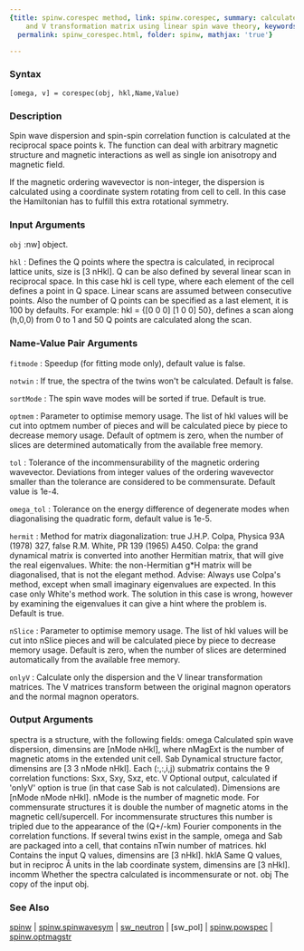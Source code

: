 ```yaml
---
{title: spinw.corespec method, link: spinw.corespec, summary: calculates dispersion
    and V transformation matrix using linear spin wave theory, keywords: sample, sidebar: sw_sidebar,
  permalink: spinw_corespec.html, folder: spinw, mathjax: 'true'}

---
```


### Syntax

`[omega, v] = corespec(obj, hkl,Name,Value)`

### Description

Spin wave dispersion and spin-spin correlation function is calculated at
the reciprocal space points k. The function can deal with arbitrary
magnetic structure and magnetic interactions as well as single ion
anisotropy and magnetic field.
 
If the magnetic ordering wavevector is non-integer, the dispersion is
calculated using a coordinate system rotating from cell to cell. In this
case the Hamiltonian has to fulfill this extra rotational symmetry.
 

### Input Arguments

`obj`
:nw] object.

`hkl`
:      Defines the Q points where the spectra is calculated, in
       reciprocal lattice units, size is [3 nHkl]. Q can be also
       defined by several linear scan in reciprocal space. In this
       case hkl is cell type, where each element of the cell
       defines a point in Q space. Linear scans are assumed
       between consecutive points. Also the number of Q points can
       be specified as a last element, it is 100 by defaults. For
       example: hkl = {[0 0 0] [1 0 0]  50}, defines a scan along
       (h,0,0) from 0 to 1 and 50 Q points are calculated along
       the scan.

### Name-Value Pair Arguments

`fitmode`
: Speedup (for fitting mode only), default value is false.

`notwin`
: If true, the spectra of the twins won't be calculated.
  Default is false.

`sortMode`
: The spin wave modes will be sorted if true. Default is
  true.

`optmem`
: Parameter to optimise memory usage. The list of hkl values
  will be cut into optmem number of pieces and will be
  calculated piece by piece to decrease memory usage. Default
  of optmem is zero, when the number of slices are determined
  automatically from the available free memory.

`tol`
: Tolerance of the incommensurability of the magnetic
  ordering wavevector. Deviations from integer values of the
  ordering wavevector smaller than the tolerance are
  considered to be commensurate. Default value is 1e-4.

`omega_tol`
: Tolerance on the energy difference of degenerate modes when
  diagonalising the quadratic form, default value is 1e-5.

`hermit`
: Method for matrix diagonalization:
      true      J.H.P. Colpa, Physica 93A (1978) 327,
      false     R.M. White, PR 139 (1965) A450.
  Colpa: the grand dynamical matrix is converted into another
         Hermitian matrix, that will give the real
         eigenvalues.
  White: the non-Hermitian g*H matrix will be diagonalised,
         that is not the elegant method.
  Advise:
  Always use Colpa's method, except when small imaginary
  eigenvalues are expected. In this case only White's method
  work. The solution in this case is wrong, however by
  examining the eigenvalues it can give a hint where the
  problem is.
  Default is true.

`nSlice`
: Parameter to optimise memory usage. The list of hkl values
  will be cut into nSlice pieces and will be calculated piece
  by piece to decrease memory usage. Default is zero, when
  the number of slices are determined automatically from the
  available free memory.

`onlyV`
: Calculate only the dispersion and the V linear
  transformation matrices. The V matrices transform between
  the original magnon operators and the normal magnon
  operators.

### Output Arguments

spectra is a structure, with the following fields:
omega         Calculated spin wave dispersion, dimensins are
              [nMode nHkl], where nMagExt is the number of magnetic
              atoms in the extended unit cell.
Sab           Dynamical structure factor, dimensins are
              [3 3 nMode nHkl]. Each (:,:,i,j) submatrix contains the
              9 correlation functions: Sxx, Sxy, Sxz, etc.
V             Optional output, calculated if 'onlyV' option is true (in
              that case Sab is not calculated). Dimensions are
              [nMode nMode nHkl].
nMode is the number of magnetic mode. For commensurate structures it is
double the number of magnetic atoms in the magnetic cell/supercell. For
incommensurate structures this number is tripled due to the appearance of
the (Q+/-km) Fourier components in the correlation functions.
If several twins exist in the sample, omega and Sab are packaged into a
cell, that contains nTwin number of matrices.
hkl           Contains the input Q values, dimensins are [3 nHkl].
hklA          Same Q values, but in reciproc Å units in the
              lab coordinate system, dimensins are [3 nHkl].
incomm        Whether the spectra calculated is incommensurate or not.
obj           The copy of the input obj.

### See Also

[spinw](spinw.html) \| [spinw.spinwavesym](spinw_spinwavesym.html) \| [sw_neutron](sw_neutron.html) \| [sw_pol] \| [spinw.powspec](spinw_powspec.html) \| [spinw.optmagstr](spinw_optmagstr.html)

